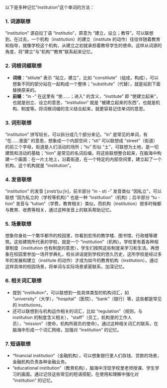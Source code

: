 以下是多种记忆“institution”这个单词的方法： 

### 1. 词源联想
 “institution” 源自拉丁语 “institutio”，原意为 “建立，设立；教导”。可以联想到，在过去，一个机构（institution）的建立（institute 的动作）往往伴随着教育和指导，就像学校这个机构，从建立之初就承担着教导学生的使命。这样从词源的角度，将“建立”与“机构”“教育”联系起来记忆。 

### 2. 词根词缀联想 
 - **词根**：“stitute” 表示 “站立，建立”，比如 “constitute”（组成，构成），可以想象不同的部分站在一起构成一个整体；“substitute”（代替），就是站到下面替换原来的。 
 - **前缀**：“in -” 在这里有 “使……；进入” 的含义，“institute” 即 “使建立起来”，也就是创立、设立的意思，“institution” 就是 “被建立起来的东西”，也就是机构、制度等。将词根词缀的含义结合起来，就更容易记住单词的意思。 

### 3. 词形联想 
 “institution” 拼写较长，可以拆分成几个部分来记。“in” 是常见的单词，有 “在……里面” 的意思，想象成一个内部空间；“sti” 可以联想成 “street”（街道）的前三个字母，街道是人们活动的场所；“tu” 形似 “土”，可联想为土地，是一切建筑和活动的基础；“tion” 是常见的名词后缀。将这些联想整合起来，在脑海中构建一个画面：在一片土地上，沿着街道，在一个特定的内部空间里，建立起了一个机构，这个机构就是 “institution”。 

### 4. 发音联想 
 “institution” 的发音 [ˌɪnstɪˈtjuːʃn]，前半部分 “in - sti -” 发音类似 “因私立”，可以联想 “因为私立的（学校等机构）” 也是一种 “institution”（机构）；后半部分 “tu - tion” 发音与 “tution”（学费，教育相关）类似，而机构（institution）很多时候都与教育、收费等相关，通过这种发音上的联系帮助记忆。 

### 5. 场景联想 
想象你身处一个繁华都市的校园里，你看到宏伟的教学楼、图书馆、行政楼等建筑。这些建筑所代表的学校，就是一个 “institution”（机构）。学校里有着各种规章制度（institution 也有制度的意思），学生们按照这些制度来学习和生活。再想象在校园里参加一场开学典礼，校长讲话提到学校的悠久历史，这所学校是经过多年的发展和建立（institute 的动作）才成为如今的教育机构（institution）。通过这样具体的校园场景，将单词与实际场景紧密联系，加深记忆。 

### 6. 相关词汇联想 
 - 提到 “institution”，可以联想到一些具体类型的机构词汇，如 “university”（大学），“hospital”（医院），“bank”（银行）等，这些都是常见的 institutions。 
 - 还可以联想到与机构运作相关的词汇，比如 “regulation”（规则，与 institution 的制度含义相关），“staff”（员工，机构里的工作人员），“mission”（使命，机构所肩负的使命）。通过这种相关词汇的联系，在脑海中形成一个词汇网络，加强对 “institution” 的记忆。 

### 7. 短语联想 
 - “financial institution”（金融机构），可以想象银行里人们存钱、贷款的场景，金融机构负责各种金融业务。 
 - “educational institution”（教育机构），脑海中浮现学校里老师授课、学生学习的画面。通过记住这些常见的短语搭配，在使用和理解中强化对 “institution” 的记忆。 
